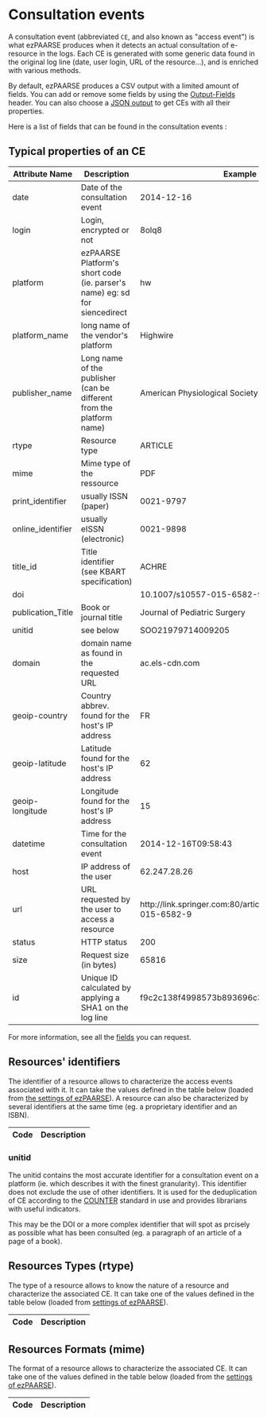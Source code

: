 # Consultation events #

A consultation event (abbreviated `CE`, and also known as "access event") is what ezPAARSE produces when it detects an actual consultation of e-resource in the logs. Each CE is generated with some generic data found in the original log line (date, user login, URL of the resource...), and is enriched with various methods.

By default, ezPAARSE produces a CSV output with a limited amount of fields. You can add or remove some fields by using the [Output-Fields](../features/outputfields.html) header. You can also choose a [JSON output](../configuration/parametres.html#accept) to get CEs with all their properties.

Here is a list of fields that can be found in the consultation events :

## Typical properties of an CE ##
<table>
  <thead>
    <tr>
      <th>Attribute Name</th>
      <th>Description</th>
      <th>Example</th>
    </tr>
  </thead>
  <tbody>
    <tr>
      <td>date</td>
      <td>Date of the consultation event</td>
      <td>2014-12-16</td>
    </tr>
    <tr>
      <td>login</td>
      <td>Login, encrypted or not</td>
      <td>8olq8</td>
    </tr>
    <tr>
      <td>platform</td>
      <td>ezPAARSE Platform's short code (ie. parser's name) eg: sd for siencedirect</td>
      <td>hw</td>
    </tr>
    <tr>
      <td>platform_name</td>
      <td>long name of the vendor's platform</td>
      <td>Highwire</td>
    </tr>
    <tr>
      <td>publisher_name</td>
      <td>Long name of the publisher (can be different from the platform name)</td>
      <td>American Physiological Society</td>
    </tr>
    <tr>
      <td>rtype</td>
      <td>Resource type</td>
      <td>ARTICLE</td>
    </tr>
    <tr>
      <td>mime</td>
      <td>Mime type of the ressource</td>
      <td>PDF</td>
    </tr>
    <tr>
      <td>print_identifier</td>
      <td>usually ISSN (paper)</td>
      <td>0021-9797</td>
    </tr>
    <tr>
      <td>online_identifier</td>
      <td>usually eISSN (electronic)</td>
      <td>0021-9898</td>
    </tr>
    <tr>
      <td>title_id</td>
      <td>Title identifier (see KBART specification)</td>
      <td>ACHRE</td>
    </tr>
    <tr>
      <td>doi</td>
      <td></td>
      <td>10.1007/s10557-015-6582-9</td>
    </tr>
    <tr>
      <td>publication_Title</td>
      <td>Book or journal title</td>
      <td>Journal of Pediatric Surgery</td>
    </tr>
    <tr>
      <td>unitid</td>
      <td>see below</td>
      <td>SOO21979714009205</td>
    </tr>
    <tr>
      <td>domain</td>
      <td>domain name as found in the requested URL</td>
      <td>ac.els-cdn.com</td>
    </tr>
    <tr>
      <td>geoip-country</td>
      <td>Country abbrev. found for the host's IP address</td>
      <td>FR</td>
    </tr>
    <tr>
      <td>geoip-latitude</td>
      <td>Latitude found for the host's IP address</td>
      <td>62</td>
    </tr>
    <tr>
      <td>geoip-longitude</td>
      <td>Longitude found for the host's IP address</td>
      <td>15</td>
    </tr>
    <tr>
      <td>datetime</td>
      <td>Time for the consultation event</td>
      <td>2014-12-16T09:58:43</td>
    </tr>
    <tr>
      <td>host</td>
      <td>IP address of the user</td>
      <td>62.247.28.26</td>
    </tr>
    <tr>
      <td>url</td>
      <td>URL requested by the user to access a resource</td>
      <td>http://link.springer.com:80/article/10.1007/s10557-015-6582-9</td>
    </tr>
    <tr>
      <td>status</td>
      <td>HTTP status</td>
      <td>200</td>
    </tr>
    <tr>
      <td>size</td>
      <td>Request size (in bytes)</td>
      <td>65816</td>
    </tr>
    <tr>
      <td>id</td>
      <td>Unique ID calculated by applying a SHA1 on the log line</td>
      <td>f9c2c138f4998573b893696c3de3341cdabd1fb0</td>
    </tr>
  </tbody>
</table>

For more information, see all the [fields](../configuration/parametres.html#output-fields) you can request.


## Resources' identifiers ##

The identifier of a resource allows to characterize the access events associated with it. It can take the values defined in the table below (loaded from [the settings of ezPAARSE](https://github.com/ezpaarse-project/ezpaarse-platforms/blob/master/fields.json)). A resource can also be characterized by several identifiers at the same time (eg. a proprietary identifier and an ISBN).

<table>
  <thead>
    <tr>
      <th>Code</th>
      <th>Description</th>
    </tr>
  </thead>

  <tbody id="ridTable"></tbody>
</table>

### unitid ###

The unitid contains the most accurate identifier for a consultation event on a platform (ie. which describes it with the finest granularity). This identifier does not exclude the use of other identifiers. It is used for the deduplication of CE according to the [COUNTER](http://www.projectcounter.org/) standard in use and provides librarians with useful indicators.

This may be the DOI or a more complex identifier that will spot as prcisely as possible what has been consulted (eg. a paragraph of an article of a page of a book).

## Resources Types (rtype) ##

The type of a resource allows to know the nature of a resource and characterize the associated CE. It can take one of the values defined in the table below (loaded from [settings of ezPAARSE](https://github.com/ezpaarse-project/ezpaarse-platforms/blob/master/fields.json)).

<table>
  <thead>
    <tr>
      <th>Code</th>
      <th>Description</th>
    </tr>
  </thead>

  <tbody id="rtypeTable"></tbody>
</table>

## Resources Formats (mime) ##

The format of a resource allows to characterize the associated CE. It can take one of the values defined in the table below (loaded from the [settings of ezPAARSE](https://github.com/ezpaarse-project/ezpaarse-platforms/blob/master/fields.json)).

<table>
  <thead>
    <tr>
      <th>Code</th>
      <th>Description</th>
    </tr>
  </thead>

  <tbody id="mimeTable"></tbody>
</table>

<script type="text/javascript" src="../_static/fields.js"></script>

